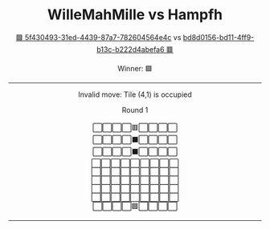 <div align="center"><h1>WilleMahMille vs Hampfh</h1><p><a href="https://github.com/Hampfh/Hampfh/issues/37">🟩 5f430493-31ed-4439-87a7-782604564e4c</a> vs <a href="https://github.com/Hampfh/Hampfh/issues/26">bd8d0156-bd11-4ff9-b13c-b222d4abefa6 🟥</a></p>
<p>Winner: 🟩</p></div>

---
<div align="center"><p>Invalid move: Tile (4,1) is occupied</p></div>

<div align="center">Round 1</div><br/>
<div align="center">
⬜️⬜️⬜️⬜️🟥⬜️⬜️⬜️⬜️<br>⬜️⬜️⬜️⬜️⬛️⬜️⬜️⬜️⬜️<br>⬜️⬜️⬜️⬜️⬛️⬜️⬜️⬜️⬜️<br>⬜️⬜️⬜️⬜️⬜️⬜️⬜️⬜️⬜️<br>⬜️⬜️⬜️⬜️⬜️⬜️⬜️⬜️⬜️<br>⬜️⬜️⬜️⬜️⬜️⬜️⬜️⬜️⬜️<br>⬜️⬜️⬜️⬜️⬜️⬜️⬜️⬜️⬜️<br>⬜️⬜️⬜️⬜️⬜️⬜️⬜️⬜️⬜️<br>⬜️⬜️⬜️⬜️🟩⬜️⬜️⬜️⬜️<br></div>

---

